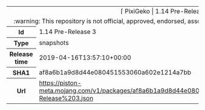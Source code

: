 <html><table>
<tr><td colspan="2" align="center"><img width="0" height="0"><br/>⌈ PixiGeko | 1.14 Pre-Release 3 ⌋<br/><img width="0" height="0"></td></tr>
<tr><td colspan="2" align="center"><img width="0" height="0"><br/>
:warning: This repository is not official, approved, endorsed, associated or connected with Mojang :warning:
<br/><img width="0" height="0"></td></tr>
<tr><th>Id</th><td>1.14 Pre-Release 3</td></tr>
<tr><th>Type</th><td>snapshots</td></tr>
<tr><th>Release time</th><td>2019-04-16T13:57:10+00:00</td></tr>
<tr><th>SHA1</th><td>af8a6b1a9d8d44e080451553060a602e1214a7bb</td></tr>
<tr><th>Url</th><td><a href="https://piston-meta.mojang.com/v1/packages/af8a6b1a9d8d44e080451553060a602e1214a7bb/1.14%20Pre-Release%203.json">https://piston-meta.mojang.com/v1/packages/af8a6b1a9d8d44e080451553060a602e1214a7bb/1.14%20Pre-Release%203.json</a></td></tr>